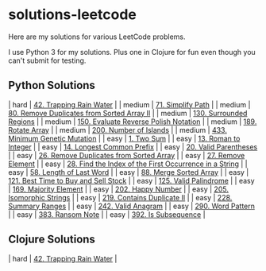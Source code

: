 # solutions-leetcode

Here are my solutions for various LeetCode problems.

I use Python 3 for my solutions. Plus one in Clojure for fun even though you can't submit for testing.


## Python Solutions

| hard   | [42. Trapping Rain Water](python/hard/0042-trapping-rain-water/0042-trapping-rain-water.py) |
| medium | [71. Simplify Path](python/medium/0070-simplify_path/0070-simplify_path.py) |
| medium | [80. Remove Duplicates from Sorted Array II](python/medium/0080-remove_duplicates_from_sorted_array_ii/0080-remove_duplicates_from_sorted_array_ii.py) |
| medium | [130. Surrounded Regions](python/medium/0130-surrounded_regions/0130-surrounded_regions.py) |
| medium | [150. Evaluate Reverse Polish Notation](python/medium/0150-evaluate_reverse_polish_notation/0150-evaluate_reverse_polish_notation.py) |
| medium | [189. Rotate Array](python/medium/0189-rotate_array/0189-rotate_array.py) |
| medium | [200. Number of Islands](python/medium/0200-number_of_islands/0200-number_of_islands.py) |
| medium | [433. Minimum Genetic Mutation](python/medium/0433-minimum_genetic_mutation/0433-minimum_genetic_mutation.py) |
| easy | [1. Two Sum](python/easy/0001-two_sums/0001-two_sums.py) |
| easy | [13. Roman to Integer](python/easy/0013-roman_to_integer/0013-roman_to_integer.py) |
| easy | [14. Longest Common Prefix](python/easy/0014-longest_common_prefix/0014-longest_common_prefix.py) |
| easy | [20. Valid Parentheses](python/easy/0020-valid_parentheses/0020-valid_parentheses.py) |
| easy | [26. Remove Duplicates from Sorted Array](python/easy/0026-remove_duplicates_from_sorted_array/0026-remove_duplicates_from_sorted_array.py) |
| easy | [27. Remove Element](python/easy/0027-remove_element/0027-remove_element.py) |
| easy | [28. Find the Index of the First Occurrence in a String](python/easy/0028-find_the_index_of_the_first_occurrence_in_a_string/0028-find_the_index_of_the_first_occurrence_in_a_string.py) |
| easy | [58. Length of Last Word](python/easy/0058-length_of_last_word/0058-length_of_last_word.py) |
| easy | [88. Merge Sorted Array](python/easy/0088-merge_sorted_array/0088-merge_sorted_array.py) |
| easy | [121. Best Time to Buy and Sell Stock](python/easy/0121-best_time_to_buy_and_sell_stock/0121-best_time_to_buy_and_sell_stock.py) |
| easy | [125. Valid Palindrome](python/easy/0125-valid_palindrome/0125-valid_palindrome.py) |
| easy | [169. Majority Element](python/easy/0169-majority_element/0169-majority_element.py) |
| easy | [202. Happy Number](python/easy/0202-happy_number/0202-happy_number.py) |
| easy | [205. Isomorphic Strings](python/easy/0205-isomorphic_strings/0205-isomorphic_strings.py) |
| easy | [219. Contains Duplicate II](python/easy/0219-contains_duplicate_ii/0219-contains_duplicate_ii.py) |
| easy | [228. Summary Ranges](python/easy/0228-summary_ranges/0228-summary_ranges.py) |
| easy | [242. Valid Anagram](python/easy/0242-valid_anagram/0242-valid_anagram.py) |
| easy | [290. Word Pattern](python/easy/0290-word_pattern/0290-word_pattern.py) |
| easy | [383. Ransom Note](python/easy/0383-ransom_note/0383-ransom_note.py) |
| easy | [392. Is Subsequence](python/easy/0392-is_subsequence/0392-is_subsequence.py) |


## Clojure Solutions

| hard   | [42. Trapping Rain Water](clojure/hard/0042-trapping-rain-water/src/trapping_rain_water.clj) |
